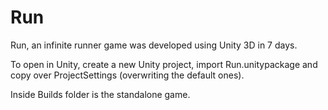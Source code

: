 Run
============

Run, an infinite runner game was developed using Unity 3D in 7 days.

To open in Unity, create a new Unity project, import Run.unitypackage and copy over ProjectSettings (overwriting the default ones).

Inside Builds folder is the standalone game.
